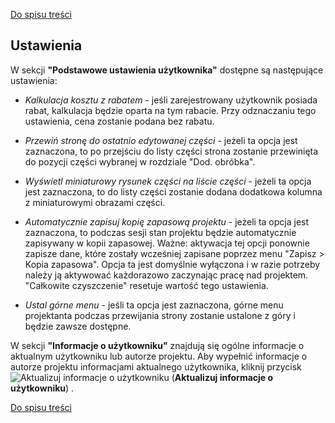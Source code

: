[Do spisu treści](/service/doc/?cid=stol)
## Ustawienia

W sekcji **"Podstawowe ustawienia użytkownika"** dostępne są następujące ustawienia:

- *Kalkulacja kosztu z rabatem* - jeśli zarejestrowany użytkownik posiada rabat, kalkulacja będzie oparta na tym rabacie. Przy odznaczaniu tego ustawienia, cena zostanie podana bez rabatu.

- *Przewiń stronę do ostatnio edytowanej części* - jeżeli ta opcja jest zaznaczona, to po przejściu do listy części strona zostanie przewinięta do pozycji części wybranej w rozdziale "Dod. obróbka".

- *Wyświetl miniaturowy rysunek części na liście części* - jeżeli ta opcja jest zaznaczona, to do listy części zostanie dodana dodatkowa kolumna z miniaturowymi obrazami części.

- *Automatycznie zapisuj kopię zapasową projektu* - jeżeli ta opcja jest zaznaczona, to podczas sesji stan projektu będzie automatycznie zapisywany w kopii zapasowej.
Ważne: aktywacja tej opcji ponownie zapisze dane, które zostały wcześniej zapisane poprzez menu "Zapisz > Kopia zapasowa".
Opcja ta jest domyślnie wyłączona i w razie potrzeby należy ją aktywować każdorazowo zaczynając pracę nad projektem. "Całkowite czyszczenie" resetuje wartość tego ustawienia.

- *Ustal górne menu* - jeśli ta opcja jest zaznaczona, górne menu projektanta podczas przewijania strony zostanie ustalone z góry i będzie zawsze dostępne.

W sekcji **"Informacje o użytkowniku"** znajdują się ogólne informacje o aktualnym użytkowniku lub autorze projektu.
Aby wypełnić informacje o autorze projektu informacjami aktualnego użytkownika, kliknij przycisk ![Aktualizuj informacje o użytkowniku](/service/doc/img/button-updateUserInfo.png) (**Aktualizuj informacje o użytkowniku**) .


[Do spisu treści](/service/doc/?cid=stol)